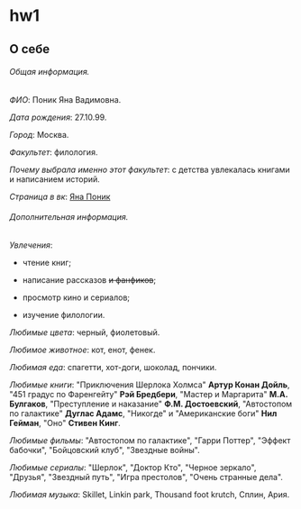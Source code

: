 # hw1
## О себе

###### Общая информация.

*ФИО*: Поник Яна Вадимовна.

*Дата рождения*: 27.10.99.

*Город*: Москва.

*Факультет*: филология.

*Почему выбрала именно этот факультет*: с детства увлекалась книгами и написанием историй.

*Страница в вк*: [Яна Поник](https://vk.com/id136879688)


###### Дополнительная информация.

*Увлечения*:

- чтение книг;

- написание рассказов ~~и фанфиков~~;

- просмотр кино и сериалов;

- изучение филологии.

*Любимые цвета*: черный, фиолетовый.

*Любимое животное*: кот, енот, фенек.

*Любимая еда*: спагетти, хот-доги, шоколад, пончики.

*Любимые книги*: "Приключения Шерлока Холмса" **Артур Конан Дойль**,  "451 градус по Фаренгейту" **Рэй Бредбери**, "Мастер и Маргарита" **М.А. Булгаков**, "Преступление и наказание" **Ф.М. Достоевский**, "Автостопом по галактике" **Дуглас Адамс**, "Никогде" и "Американские боги" **Нил Гейман**, "Оно" **Стивен Кинг**.

*Любимые фильмы*: "Автостопом по галактике", "Гарри Поттер", "Эффект бабочки", "Бойцовский клуб", "Звездные войны".

*Любимые сериалы*: "Шерлок", "Доктор Кто", "Черное зеркало", "Друзья", "Звездный путь", "Игра престолов", "Очень странные дела".

*Любимая музыка*: Skillet, Linkin park, Thousand foot krutch, Сплин, Ария.
